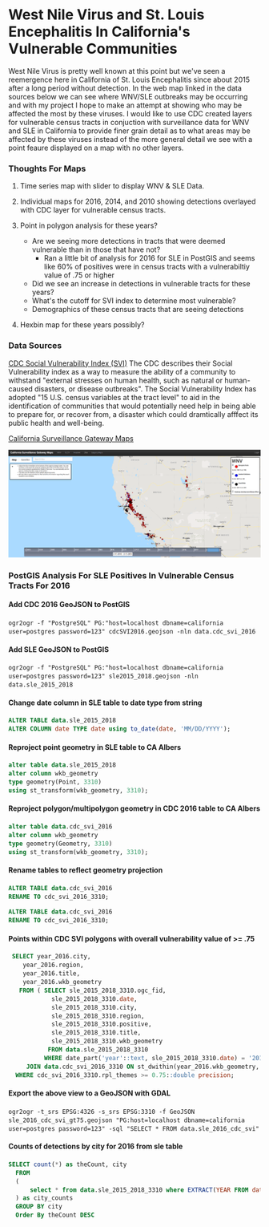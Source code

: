 # West Nile Virus and St. Louis Encephalitis In California's Vulnerable Communities

West Nile Virus is pretty well known at this point but we've seen a reemergence here in California of St. Louis Encephalitis since about 2015 after a long period without detection.  In the web map linked in the data sources below we can see where WNV/SLE outbreaks may be occurring and with my project I hope to make an attempt at showing who may be affected the most by these viruses.  I would like to use CDC created layers for vulnerable census tracts in conjuction with surveillance data for WNV and SLE in California to provide finer grain detail as to what areas may be affected by these viruses instead of the more general detail we see with a point feaure displayed on a map with no other layers.

### Thoughts For Maps

1. Time series map with slider to display WNV & SLE Data.

2.  Individual maps for 2016, 2014, and 2010 showing detections overlayed with CDC layer for vulnerable census tracts.
    
3. Point in polygon analysis for these years?
     
     - Are we seeing more detections in tracts that were deemed vulnerable than in those that have not?
        - Ran a little bit of analysis for 2016 for SLE in PostGIS and seems like 60% of positives were in census tracts with a vulnerabiltiy value of .75 or higher
     - Did we see an increase in detections in vulnerable tracts for these years?
     - What's the cutoff for SVI index to determine most vulnerable?
     - Demographics of these census tracts that are seeing detections

4. Hexbin map for these years possibly?

### Data Sources

[CDC Social Vulnerability Index (SVI)](https://svi.cdc.gov/data-and-tools-download.html)
The CDC describes their Social Vulnerability index as a way to measure the ability of a community to withstand "external stresses on human health, such as natural or human-caused disasters, or disease outbreaks".  The Social Vulnerability Index has adopted "15 
U.S. census variables at the tract level" to aid in the identification of communities that would potentially need help in being able to prepare for, or recover from, a disaster which could dramtically afffect its public health and well-being.

[California Surveillance Gateway Maps](https://maps.calsurv.org/)

![California Surveillance Gateway Map](./images/csgMap.PNG)

### PostGIS Analysis For SLE Positives In Vulnerable Census Tracts For 2016

#### Add CDC 2016 GeoJSON to PostGIS

`ogr2ogr -f "PostgreSQL" PG:"host=localhost dbname=california user=postgres password=123" cdcSVI2016.geojson -nln data.cdc_svi_2016`


#### Add SLE GeoJSON to PostGIS

`ogr2ogr -f "PostgreSQL" PG:"host=localhost dbname=california user=postgres password=123" sle2015_2018.geojson -nln data.sle_2015_2018`


#### Change date column in SLE table to date type from string

```sql
ALTER TABLE data.sle_2015_2018
ALTER COLUMN date TYPE date using to_date(date, 'MM/DD/YYYY');
```


#### Reproject point geometry in SLE table to  CA Albers
```sql
alter table data.sle_2015_2018
alter column wkb_geometry
type geometry(Point, 3310)
using st_transform(wkb_geometry, 3310);
```


#### Reproject polygon/multipolygon geometry in CDC 2016 table to CA Albers
```sql
alter table data.cdc_svi_2016
alter column wkb_geometry
type geometry(Geometry, 3310)
using st_transform(wkb_geometry, 3310);
```

#### Rename tables to reflect geometry projection

```sql
ALTER TABLE data.cdc_svi_2016
RENAME TO cdc_svi_2016_3310;
```

```sql
ALTER TABLE data.cdc_svi_2016
RENAME TO cdc_svi_2016_3310;
```


#### Points within CDC SVI polygons with overall vulnerability value of >= .75 
```sql
 SELECT year_2016.city,
    year_2016.region,
    year_2016.title,
    year_2016.wkb_geometry
   FROM ( SELECT sle_2015_2018_3310.ogc_fid,
            sle_2015_2018_3310.date,
            sle_2015_2018_3310.city,
            sle_2015_2018_3310.region,
            sle_2015_2018_3310.positive,
            sle_2015_2018_3310.title,
            sle_2015_2018_3310.wkb_geometry
           FROM data.sle_2015_2018_3310
          WHERE date_part('year'::text, sle_2015_2018_3310.date) = '2016'::double precision) year_2016
     JOIN data.cdc_svi_2016_3310 ON st_dwithin(year_2016.wkb_geometry, cdc_svi_2016_3310.wkb_geometry, 0::double precision)
  WHERE cdc_svi_2016_3310.rpl_themes >= 0.75::double precision;
```

#### Export the above view to a GeoJSON with GDAL
`ogr2ogr -t_srs EPSG:4326 -s_srs EPSG:3310 -f GeoJSON sle_2016_cdc_svi_gt75.geojson "PG:host=localhost dbname=california user=postgres password=123" -sql "SELECT * FROM data.sle_2016_cdc_svi"`

#### Counts of detections by city for 2016 from sle table

```sql
SELECT count(*) as theCount, city 
  FROM 
  (
	  select * from data.sle_2015_2018_3310 where EXTRACT(YEAR FROM date) = '2016'
  ) as city_counts
  GROUP BY city
  Order By theCount DESC
```
